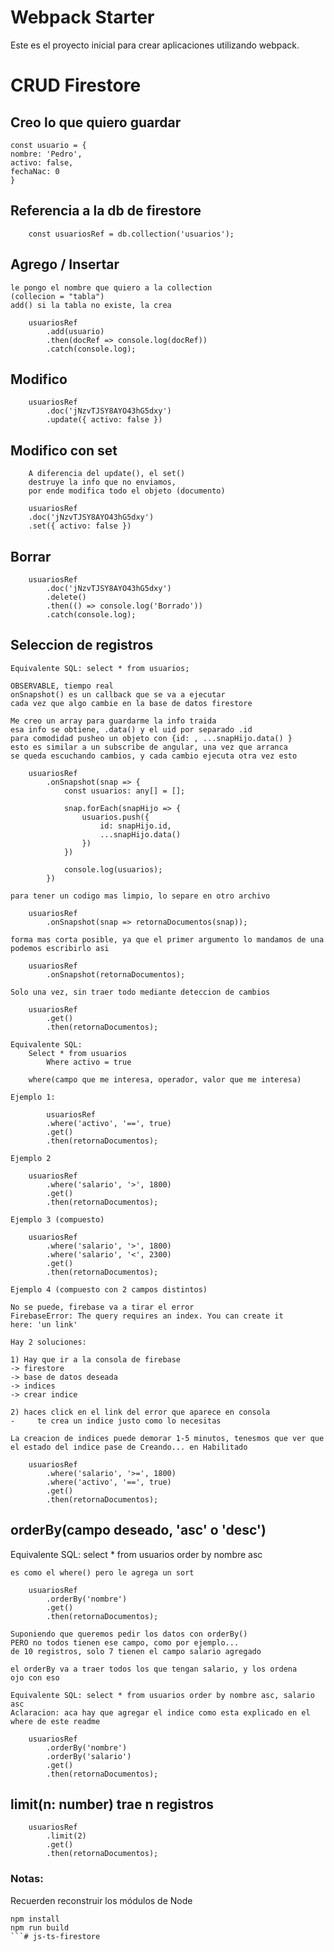 # Webpack Starter

Este es el proyecto inicial para crear aplicaciones utilizando webpack.

# CRUD Firestore

## Creo lo que quiero guardar
```
const usuario = {
nombre: 'Pedro',
activo: false,
fechaNac: 0
}
```

## Referencia a la db de firestore
```
    const usuariosRef = db.collection('usuarios');
```

## Agrego / Insertar

    le pongo el nombre que quiero a la collection
    (collecion = "tabla")
    add() si la tabla no existe, la crea
```
    usuariosRef
        .add(usuario)
        .then(docRef => console.log(docRef))
        .catch(console.log);
```

## Modifico
```
    usuariosRef 
        .doc('jNzvTJSY8AYO43hG5dxy')
        .update({ activo: false })
```

## Modifico con set
```
    A diferencia del update(), el set()
    destruye la info que no enviamos,
    por ende modifica todo el objeto (documento)

    usuariosRef
    .doc('jNzvTJSY8AYO43hG5dxy')
    .set({ activo: false })
```

## Borrar

```
    usuariosRef
        .doc('jNzvTJSY8AYO43hG5dxy')
        .delete()
        .then(() => console.log('Borrado'))
        .catch(console.log);
```

## Seleccion de registros

    Equivalente SQL: select * from usuarios;

    OBSERVABLE, tiempo real
    onSnapshot() es un callback que se va a ejecutar
    cada vez que algo cambie en la base de datos firestore

    Me creo un array para guardarme la info traida
    esa info se obtiene, .data() y el uid por separado .id
    para comodidad pusheo un objeto con {id: , ...snapHijo.data() }
    esto es similar a un subscribe de angular, una vez que arranca
    se queda escuchando cambios, y cada cambio ejecuta otra vez esto

```
    usuariosRef
        .onSnapshot(snap => {
            const usuarios: any[] = [];

            snap.forEach(snapHijo => {
                usuarios.push({
                    id: snapHijo.id,
                    ...snapHijo.data()
                })
            })

            console.log(usuarios);
        })
```
    para tener un codigo mas limpio, lo separe en otro archivo

```
    usuariosRef
        .onSnapshot(snap => retornaDocumentos(snap));
```
    forma mas corta posible, ya que el primer argumento lo mandamos de una
    podemos escribirlo asi
```
    usuariosRef
        .onSnapshot(retornaDocumentos);
```

    Solo una vez, sin traer todo mediante deteccion de cambios
```
    usuariosRef
        .get()
        .then(retornaDocumentos);
```


    Equivalente SQL:
        Select * from usuarios
            Where activo = true

        where(campo que me interesa, operador, valor que me interesa)

    Ejemplo 1:
```
        usuariosRef
        .where('activo', '==', true)
        .get()
        .then(retornaDocumentos);
```

    Ejemplo 2
```
    usuariosRef
        .where('salario', '>', 1800)
        .get()
        .then(retornaDocumentos);
```
    Ejemplo 3 (compuesto)
```   
    usuariosRef
        .where('salario', '>', 1800)
        .where('salario', '<', 2300)
        .get()
        .then(retornaDocumentos);
```
    Ejemplo 4 (compuesto con 2 campos distintos)

    No se puede, firebase va a tirar el error
    FirebaseError: The query requires an index. You can create it
    here: 'un link'

    Hay 2 soluciones:

    1) Hay que ir a la consola de firebase
    -> firestore
    -> base de datos deseada
    -> indices
    -> crear indice

    2) haces click en el link del error que aparece en consola
    -     te crea un indice justo como lo necesitas

    La creacion de indices puede demorar 1-5 minutos, tenesmos que ver que
    el estado del indice pase de Creando... en Habilitado
```
    usuariosRef
        .where('salario', '>=', 1800)
        .where('activo', '==', true)
        .get()
        .then(retornaDocumentos);
```
## orderBy(campo deseado, 'asc' o 'desc')

   Equivalente SQL: select * from usuarios order by nombre asc

    es como el where() pero le agrega un sort
```
    usuariosRef
        .orderBy('nombre')
        .get()
        .then(retornaDocumentos);
```

    Suponiendo que queremos pedir los datos con orderBy()
    PERO no todos tienen ese campo, como por ejemplo...
    de 10 registros, solo 7 tienen el campo salario agregado

    el orderBy va a traer todos los que tengan salario, y los ordena
    ojo con eso

    Equivalente SQL: select * from usuarios order by nombre asc, salario asc
    Aclaracion: aca hay que agregar el indice como esta explicado en el where de este readme
```
    usuariosRef
        .orderBy('nombre')
        .orderBy('salario')
        .get()
        .then(retornaDocumentos);
```

## limit(n: number) trae n registros
```
    usuariosRef
        .limit(2)
        .get()
        .then(retornaDocumentos);
```

### Notas:
Recuerden reconstruir los módulos de Node
```
npm install
npm run build
```# js-ts-firestore

